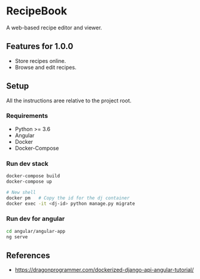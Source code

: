 # RecipeBook
A web-based recipe editor and viewer.

## Features for 1.0.0
- Store recipes online.
- Browse and edit recipes.

## Setup
All the instructions aree relative to the project root.

### Requirements
- Python >= 3.6
- Angular
- Docker
- Docker-Compose

### Run dev stack
```bash
docker-compose build
docker-compose up

# New shell
docker pm   # Copy the id for the dj container
docker exec -it <dj-id> python manage.py migrate
```

### Run dev for angular 
```bash
cd angular/angular-app
ng serve
```
## References
- https://dragonprogrammer.com/dockerized-django-api-angular-tutorial/
